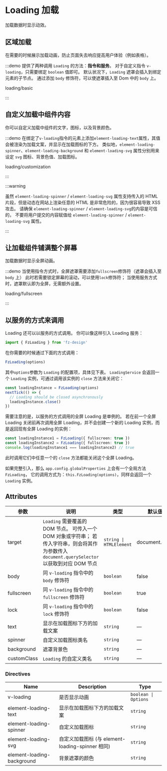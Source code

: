 # Loading 加载

加载数据时显示动效。

## 区域加载

在需要的时候展示加载动画，防止页面失去响应提高用户体验（例如表格）。

:::demo 提供了两种调用 `Loading` 的方法：**指令和服务**。 对于自定义指令 `v-loading`，只需要绑定 `boolean` 值即可。 默认状况下，`Loading` 遮罩会插入到绑定元素的子节点。 通过添加 `body` 修饰符，可以使遮罩插入至 Dom 中的 `body` 上。

loading/basic

:::

## 自定义加载中组件内容

你可以自定义加载中组件的文字，图标，以及背景颜色。

:::demo 在绑定了`v-loading`指令的元素上添加`element-loading-text`属性，其值会被渲染为加载文案，并显示在加载图标的下方。 类似地，`element-loading-spinner`、`element-loading-background` 和 `element-loading-svg` 属性分别用来设定 `svg` 图标、背景色值、加载图标。

loading/customization

:::

:::warning

虽然 `element-loading-spinner` / `element-loading-svg` 属性支持传入的 HTML 片段，但是动态在网站上渲染任意的 HTML 是非常危险的，因为很容易导致 XSS 攻击。 请确保 `element-loading-spinner` / `element-loading-svg`的内容是可信的， 不要将用户提交的内容赋值给 `element-loading-spinner` / `element-loading-svg` 属性。

:::

## 让加载组件铺满整个屏幕

加载数据时显示全屏动画。

:::demo 当使用指令方式时，全屏遮罩需要添加`fullscreen`修饰符（遮罩会插入至 `body` 上） 此时若需要锁定屏幕的滚动，可以使用`lock`修饰符； 当使用服务方式时，遮罩默认即为全屏，无需额外设置。

loading/fullscreen

:::

## 以服务的方式来调用

Loading 还可以以服务的方式调用。 你可以像这样引入 Loading 服务：

```ts
import { FzLoading } from 'fz-design'
```

在你需要的时候通过下面的方式调用：

```ts
FzLoading(options)
```

其中`options`参数为 `Loading` 的配置项，具体见下表。 `LoadingService` 会返回一个 `Loading` 实例，可通过调用该实例的 `close` 方法来关闭它：

```ts
const loadingInstance = FzLoading(options)
nextTick(() => {
  // Loading should be closed asynchronously
  loadingInstance.close()
})
```

需要注意的是，以服务的方式调用的全屏 Loading 是单例的。 若在前一个全屏 Loading 关闭前再次调用全屏 Loading，并不会创建一个新的 Loading 实例，而是返回现有全屏 Loading 的实例：

```ts
const loadingInstance1 = FzLoading({ fullscreen: true })
const loadingInstance2 = FzLoading({ fullscreen: true })
console.log(loadingInstance1 === loadingInstance2) // true
```

此时调用它们中任意一个的 `close` 方法都能关闭这个全屏 Loading。

如果完整引入，那么 `app.config.globalProperties` 上会有一个全局方法`FzLoading`， 它的调用方式为：`this.FzLoading(options)`，同样会返回一个 `Loading` 实例。

## Attributes

| 参数        | 说明                                                                                                                                            | 类型                    | 默认值        |
| ----------- | ----------------------------------------------------------------------------------------------------------------------------------------------- | ----------------------- | ------------- |
| target      | `Loading` 需要覆盖的 DOM 节点。 可传入一个 DOM 对象或字符串； 若传入字符串，则会将其作为参数传入 `document.querySelector` 以获取到对应 DOM 节点 | `string \| HTMLElement` | document.body |
| body        | 同 `v-loading` 指令中的 `body` 修饰符                                                                                                           | `boolean`               | false         |
| fullscreen  | 同 `v-loading` 指令中的 `fullscreen` 修饰符                                                                                                     | `boolean`               | true          |
| lock        | 同 `v-loading` 指令中的 `lock` 修饰符                                                                                                           | `boolean`               | false         |
| text        | 显示在加载图标下方的加载文案                                                                                                                    | `string`                | —             |
| spinner     | 自定义加载图标类名                                                                                                                              | `string`                | —             |
| background  | 遮罩背景色                                                                                                                                      | `string`                | —             |
| customClass | `Loading` 的自定义类名                                                                                                                          | `string`                | —             |

### Directives

| Name                       | Description                                      | Type                 |
| -------------------------- | ------------------------------------------------ | -------------------- |
| v-loading                  | 是否显示动画                                     | `boolean \| Options` |
| element-loading-text       | 显示在加载图标下方的加载文案                     | `string`             |
| element-loading-spinner    | 自定义加载图标                                   | `string`             |
| element-loading-svg        | 自定义加载图标 (与 element-loading-spinner 相同) | `string`             |
| element-loading-background | 背景遮罩的颜色                                   | `string`             |
